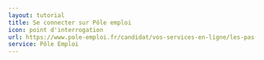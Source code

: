 ```yaml
---
layout: tutorial
title: Se connecter sur Pôle emploi
icon: point d'interrogation
url: https://www.pole-emploi.fr/candidat/vos-services-en-ligne/les-pas-a-pas-les-videos-qui-vou.html
service: Pôle Emploi
---
```

